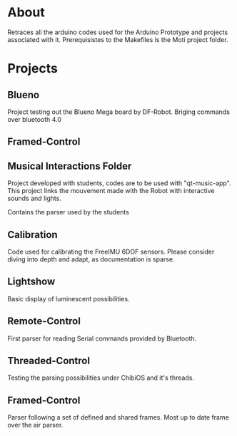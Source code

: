 
# About

Retraces all the arduino codes used for the Arduino Prototype and projects associated with it.
Prerequisistes to the Makefiles is the Moti project folder. 

# Projects

## Blueno

Project testing out the Blueno Mega board by DF-Robot. Briging commands over bluetooth 4.0

## Framed-Control

## Musical Interactions Folder

Project developed with students, codes are to be used with "qt-music-app". This project links the mouvement made with the Robot with interactive sounds and lights.

Contains the parser used by the students

## Calibration

Code used for calibrating the FreeIMU 6DOF sensors. Please consider diving into depth and adapt, as documentation is sparse. 

## Lightshow

Basic display of luminescent possibilities. 

## Remote-Control

First parser for reading Serial commands provided by Bluetooth. 

## Threaded-Control

Testing the parsing possibilities under ChibiOS and it's threads.

## Framed-Control

Parser following a set of defined and shared frames. Most up to date frame over the air parser. 